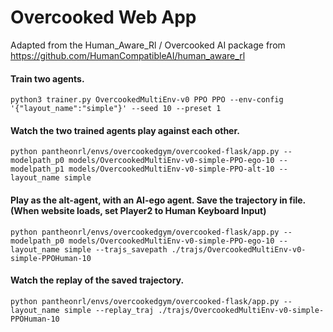 # Overcooked Web App 
Adapted from the Human_Aware_Rl / Overcooked AI package from https://github.com/HumanCompatibleAI/human_aware_rl

#### Train two agents.
    python3 trainer.py OvercookedMultiEnv-v0 PPO PPO --env-config '{"layout_name":"simple"}' --seed 10 --preset 1

#### Watch the two trained agents play against each other.
    python pantheonrl/envs/overcookedgym/overcooked-flask/app.py --modelpath_p0 models/OvercookedMultiEnv-v0-simple-PPO-ego-10 --modelpath_p1 models/OvercookedMultiEnv-v0-simple-PPO-alt-10 --layout_name simple

#### Play as the alt-agent, with an AI-ego agent. Save the trajectory in file. (When website loads, set Player2 to Human Keyboard Input)
    python pantheonrl/envs/overcookedgym/overcooked-flask/app.py --modelpath_p0 models/OvercookedMultiEnv-v0-simple-PPO-ego-10 --layout_name simple --trajs_savepath ./trajs/OvercookedMultiEnv-v0-simple-PPOHuman-10

#### Watch the replay of the saved trajectory.
    python pantheonrl/envs/overcookedgym/overcooked-flask/app.py --layout_name simple --replay_traj ./trajs/OvercookedMultiEnv-v0-simple-PPOHuman-10
